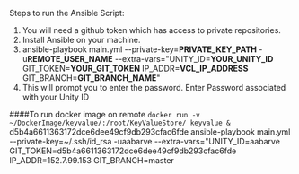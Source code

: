 Steps to run the Ansible Script:
 1.  You will need a github token which has access to private repositories.
 2.  Install Ansible on your machine.
 2.  ansible-playbook main.yml --private-key=**PRIVATE_KEY_PATH** -u**REMOTE_USER_NAME** --extra-vars="UNITY_ID=**YOUR_UNITY_ID** GIT_TOKEN=**YOUR_GIT_TOKEN** IP_ADDR=**VCL_IP_ADDRESS** GIT_BRANCH=**GIT_BRANCH_NAME**"
 3.  This will prompt you to enter the password. Enter Password associated with your Unity ID

####To run docker image on remote
`docker run -v ~/DockerImage/keyvalue/:/root/KeyValueStore/ keyvalue &`
d5b4a6611363172dce6dee49cf9db293cfac6fde
ansible-playbook main.yml --private-key=~/.ssh/id_rsa -uaabarve --extra-vars="UNITY_ID=aabarve GIT_TOKEN=d5b4a6611363172dce6dee49cf9db293cfac6fde IP_ADDR=152.7.99.153 GIT_BRANCH=master
